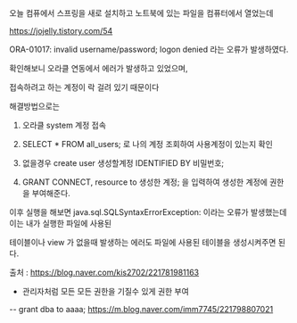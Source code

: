 오늘 컴퓨에서 스프링을 새로 설치하고 노트북에 있는 파일을 컴퓨터에서 열었는데

https://jojelly.tistory.com/54

ORA-01017: invalid username/password; logon denied  라는 오류가 발생하였다. 

확인해보니 오라클 연동에서 에러가 발생하고 있었으며,

접속하려고 하는 계정이 락 걸려 있기 때문이다

 

해결방법으로는

 

1. 오라클 system 계정 접속

 

2. SELECT * FROM all_users;  로 나의 계정 조회하여 사용계정이 있는지 확인 

 

3. 없을경우 create user 생성할계정 IDENTIFIED BY 비밀번호; 

 

4. GRANT CONNECT, resource to 생성한 계정; 을 입력하여 생성한 계정에 권한을 부여해준다. 

 

이후 실행을 해보면 java.sql.SQLSyntaxErrorException: 이라는 오류가 발생했는데 이는 내가 실행한 파일에 사용된

테이블이나 view 가 없을때 발생하는 에러도 파일에 사용된 테이블을  생성시켜주면 된다. 



출처 : https://blog.naver.com/kis2702/221781981163

- 관리자처럼 모든 모든 권한을 기질수 있게 권한 부여

 -- grant dba to aaaa;
 https://m.blog.naver.com/imm7745/221798807021